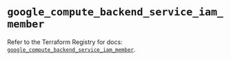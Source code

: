 # `google_compute_backend_service_iam_member`

Refer to the Terraform Registry for docs: [`google_compute_backend_service_iam_member`](https://registry.terraform.io/providers/hashicorp/google-beta/5.41.0/docs/resources/google_compute_backend_service_iam_member).
